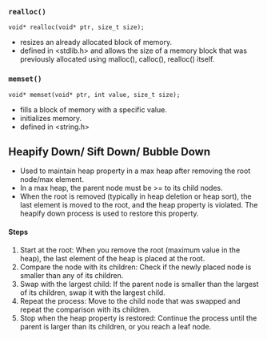 ### `realloc()` 
`void* realloc(void* ptr, size_t size);`
- resizes an already allocated block of memory.
- defined in <stdlib.h> and allows the size of a
memory block that was previously allocated using
malloc(), calloc(), realloc() itself.

### `memset()` 
`void* memset(void* ptr, int value, size_t size);`
- fills a block of memory with a specific value.
- initializes memory.
- defined in <string.h> 

## Heapify Down/ Sift Down/ Bubble Down
- Used to maintain heap property in a max heap after removing
the root node/max element. 
- In a max heap, the parent node must be >= to its child nodes.
- When the root is removed (typically in heap deletion or heap sort),
the last element is moved to the root, and the heap property is violated.
The heapify down process is used to restore this property.

#### Steps
1. Start at the root: When you remove the root (maximum value in the heap), the last element of the heap is placed at the root.
2. Compare the node with its children: Check if the newly placed node is smaller than any of its children.
3. Swap with the largest child: If the parent node is smaller than the largest of its children, swap it with the largest child.
4. Repeat the process: Move to the child node that was swapped and repeat the comparison with its children.
5. Stop when the heap property is restored: Continue the process until the parent is larger than its children, or you reach a leaf node.